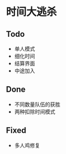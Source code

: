 # 时间大逃杀

## Todo
 - 单人模式
 - 细化时间
 - 结算界面
 - 中途加入



## Done
 - 不同数量队伍的获胜
 - 两种扣除时间模式 


## Fixed
 - 多人鸡修复